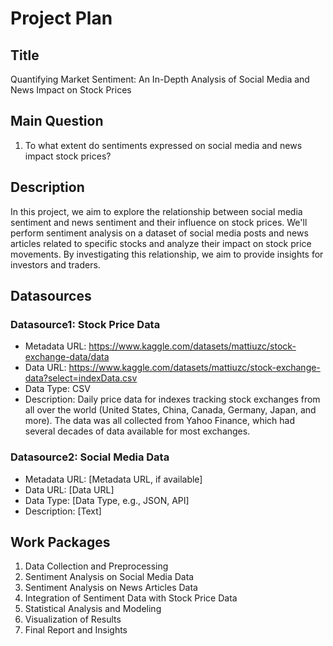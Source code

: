 # Project Plan

## Title

Quantifying Market Sentiment: An In-Depth Analysis of Social Media and News Impact on Stock Prices

## Main Question

1. To what extent do sentiments expressed on social media and news impact stock prices?

## Description

In this project, we aim to explore the relationship between social media sentiment and news sentiment and their influence on stock prices. We'll perform sentiment analysis on a dataset of social media posts and news articles related to specific stocks and analyze their impact on stock price movements. By investigating this relationship, we aim to provide insights for investors and traders.

## Datasources

### Datasource1: Stock Price Data
* Metadata URL: https://www.kaggle.com/datasets/mattiuzc/stock-exchange-data/data
* Data URL: https://www.kaggle.com/datasets/mattiuzc/stock-exchange-data?select=indexData.csv
* Data Type: CSV
* Description: Daily price data for indexes tracking stock exchanges from all over the world (United States, China, Canada, Germany, Japan, and more). The data was all collected from Yahoo Finance, which had several decades of data available for most exchanges.

### Datasource2: Social Media Data
* Metadata URL: [Metadata URL, if available]
* Data URL: [Data URL]
* Data Type: [Data Type, e.g., JSON, API]
* Description: [Text]

## Work Packages

1. Data Collection and Preprocessing
2. Sentiment Analysis on Social Media Data
3. Sentiment Analysis on News Articles Data
4. Integration of Sentiment Data with Stock Price Data
5. Statistical Analysis and Modeling
6. Visualization of Results
7. Final Report and Insights
